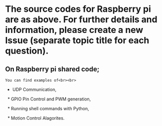 # The source codes for Raspberry pi are as above. For further details and information, please create a new Issue (separate topic title for each question).

## On Raspberry pi shared code;<br>
	You can find examples of<br><br>
	
  * UDP Communication,
  
  * GPIO Pin Control and PWM generation,
  
  * Running shell commands with Python,
  
  * Motion Control Alagorites.
